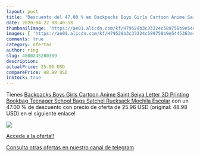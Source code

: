 ```yaml
---
layout: post
title: 'Descuento del 47.00 % en Backpacks Boys Girls Cartoon Anime Saint'
date: 2020-04-22 08:40:53
thumbnailImage: 'https://ae01.alicdn.com/kf/H79528b3c33324c589758b9e5445363e4P/Backpacks-Boys-Girls-Cartoon-Anime-Saint-Seiya-Letter-3D-Printing-Bookbag-Teenager-School-Bags-Satchel-Rucksack.jpg_350x350._SL200_.jpg'
images: [ 'https://ae01.alicdn.com/kf/H79528b3c33324c589758b9e5445363e4P/Backpacks-Boys-Girls-Cartoon-Anime-Saint-Seiya-Letter-3D-Printing-Bookbag-Teenager-School-Bags-Satchel-Rucksack.jpg_350x350._SL200_.jpg' ]
comments: true
category: ofertas
author: ring
slug: 4000245280389
description:
actualPrice: 25.96 USD
comparePrice: 48.98 USD
inStock: true
---
```


Tienes [Backpacks Boys Girls Cartoon Anime Saint Seiya Letter 3D Printing Bookbag Teenager School Bags Satchel Rucksack Mochila Escolar](https://www.amazon.com/dp/4000245280389/?tag=redken08-20) con un 47.00 % de descuento con precio de oferta de 25.96 USD (original: 48.98 USD) en el siguiente enlace!

[![](https://ae01.alicdn.com/kf/H79528b3c33324c589758b9e5445363e4P/Backpacks-Boys-Girls-Cartoon-Anime-Saint-Seiya-Letter-3D-Printing-Bookbag-Teenager-School-Bags-Satchel-Rucksack.jpg_350x350._SL200_.jpg)](https://www.amazon.com/dp/4000245280389/?tag=redken08-20)

[Accede a la oferta!!](https://www.amazon.com/dp/4000245280389/?tag=redken08-20)

[Consulta otras ofertas en nuestro canal de telegram](https://t.me/s/ofertas25)

